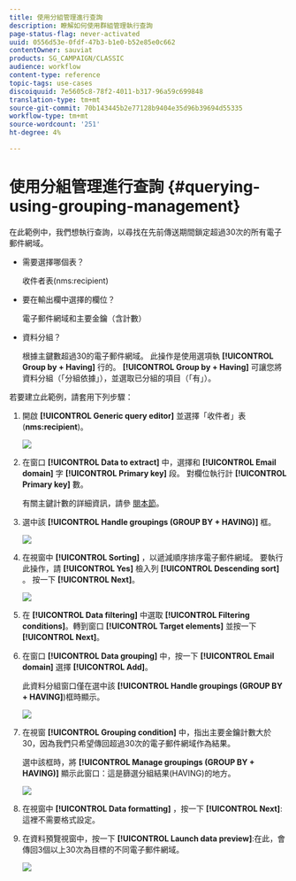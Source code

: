 ```yaml
---
title: 使用分組管理進行查詢
description: 瞭解如何使用群組管理執行查詢
page-status-flag: never-activated
uuid: 0556d53e-0fdf-47b3-b1e0-b52e85e0c662
contentOwner: sauviat
products: SG_CAMPAIGN/CLASSIC
audience: workflow
content-type: reference
topic-tags: use-cases
discoiquuid: 7e5605c8-78f2-4011-b317-96a59c699848
translation-type: tm+mt
source-git-commit: 70b143445b2e77128b9404e35d96b39694d55335
workflow-type: tm+mt
source-wordcount: '251'
ht-degree: 4%

---
```



# 使用分組管理進行查詢 {#querying-using-grouping-management}

在此範例中，我們想執行查詢，以尋找在先前傳送期間鎖定超過30次的所有電子郵件網域。

* 需要選擇哪個表？

   收件者表(nms:recipient)

* 要在輸出欄中選擇的欄位？

   電子郵件網域和主要金鑰（含計數）

* 資料分組？

   根據主鍵數超過30的電子郵件網域。 此操作是使用選項執 **[!UICONTROL Group by + Having]** 行的。 **[!UICONTROL Group by + Having]** 可讓您將資料分組（「分組依據」），並選取已分組的項目（「有」）。

若要建立此範例，請套用下列步驟：

1. 開啟 **[!UICONTROL Generic query editor]** 並選擇「收件者」表(**nms:recipient**)。

   ![](assets/query_editor_02.png)

1. 在窗口 **[!UICONTROL Data to extract]** 中，選擇和 **[!UICONTROL Email domain]** 字 **[!UICONTROL Primary key]** 段。 對欄位執行計 **[!UICONTROL Primary key]** 數。

   有關主鍵計數的詳細資訊，請參 [閱本節](../../platform/using/defining-filter-conditions.md#building-expressions)。

1. 選中該 **[!UICONTROL Handle groupings (GROUP BY + HAVING)]** 框。

   ![](assets/query_editor_nveau_29.png)

1. 在視窗中 **[!UICONTROL Sorting]** ，以遞減順序排序電子郵件網域。 要執行此操作，請 **[!UICONTROL Yes]** 檢入列 **[!UICONTROL Descending sort]** 。 按一下 **[!UICONTROL Next]**。

   ![](assets/query_editor_nveau_70.png)

1. 在 **[!UICONTROL Data filtering]** 中選取 **[!UICONTROL Filtering conditions]**。轉到窗口 **[!UICONTROL Target elements]** 並按一下 **[!UICONTROL Next]**。
1. 在窗口 **[!UICONTROL Data grouping]** 中，按一下 **[!UICONTROL Email domain]** 選擇 **[!UICONTROL Add]**。

   此資料分組窗口僅在選中該 **[!UICONTROL Handle groupings (GROUP BY + HAVING]**)框時顯示。

   ![](assets/query_editor_blocklist_04.png)

1. 在視窗 **[!UICONTROL Grouping condition]** 中，指出主要金鑰計數大於30，因為我們只希望傳回超過30次的電子郵件網域作為結果。

   選中該框時，將 **[!UICONTROL Manage groupings (GROUP BY + HAVING)]** 顯示此窗口：這是篩選分組結果(HAVING)的地方。

   ![](assets/query_editor_blocklist_05.png)

1. 在視窗中 **[!UICONTROL Data formatting]** ，按一下 **[!UICONTROL Next]**:這裡不需要格式設定。
1. 在資料預覽視窗中，按一下 **[!UICONTROL Launch data preview]**:在此，會傳回3個以上30次為目標的不同電子郵件網域。

   ![](assets/query_editor_blocklist_06.png)
